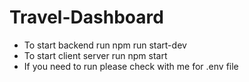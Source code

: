 # Travel-Dashboard

- To start backend run npm run start-dev
- To start client server run npm start
- If you need to run  please check with me for .env file
